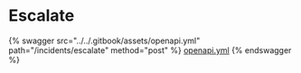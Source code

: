 # Escalate

{% swagger src="../../.gitbook/assets/openapi.yml" path="/incidents/escalate" method="post" %}
[openapi.yml](../../.gitbook/assets/openapi.yml)
{% endswagger %}

